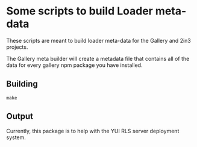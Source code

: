 # Some scripts to build Loader meta-data

These scripts are meant to build loader meta-data for the Gallery and 2in3 projects.

The Gallery meta builder will create a metadata file that contains all of the data for 
every gallery npm package you have installed.

## Building

    make

## Output

Currently, this package is to help with the YUI RLS server deployment system.
